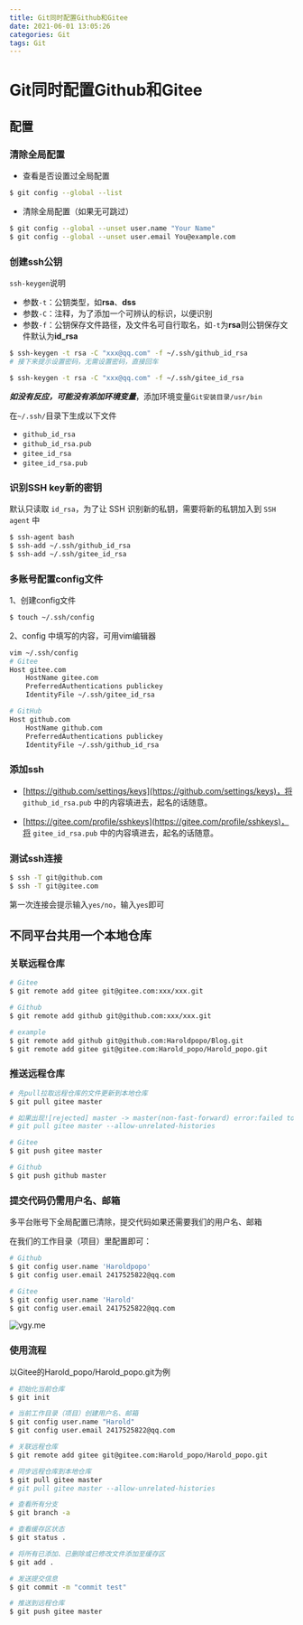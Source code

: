 ```yaml
---
title: Git同时配置Github和Gitee
date: 2021-06-01 13:05:26
categories: Git
tags: Git
---
```


# Git同时配置Github和Gitee

## 配置

### 清除全局配置

- 查看是否设置过全局配置

```bash
$ git config --global --list
```

- 清除全局配置（如果无可跳过）

```bash
$ git config --global --unset user.name "Your Name"
$ git config --global --unset user.email You@example.com
```

### 创建ssh公钥

`ssh-keygen`说明

- 参数`-t`：公钥类型，如**rsa**、**dss**
- 参数`-C`：注释，为了添加一个可辨认的标识，以便识别
- 参数`-f`：公钥保存文件路径，及文件名可自行取名，如`-t`为**rsa**则公钥保存文件默认为**id_rsa**

```bash
$ ssh-keygen -t rsa -C "xxx@qq.com" -f ~/.ssh/github_id_rsa
# 接下来提示设置密码，无需设置密码，直接回车

$ ssh-keygen -t rsa -C "xxx@qq.com" -f ~/.ssh/gitee_id_rsa
```

***如没有反应，可能没有添加环境变量***，添加环境变量`Git安装目录/usr/bin`

在`~/.ssh/`目录下生成以下文件

- `github_id_rsa`
- `github_id_rsa.pub`
- `gitee_id_rsa`
- `gitee_id_rsa.pub`

### 识别SSH key新的密钥

默认只读取 `id_rsa`，为了让 SSH 识别新的私钥，需要将新的私钥加入到 `SSH agent` 中

```bash
$ ssh-agent bash
$ ssh-add ~/.ssh/github_id_rsa
$ ssh-add ~/.ssh/gitee_id_rsa
```

### 多账号配置config文件

1、创建config文件

```bash
$ touch ~/.ssh/config
```

2、config 中填写的内容，可用vim编辑器

```bash Git command:("$":1)
vim ~/.ssh/config
# Gitee
Host gitee.com
    HostName gitee.com
    PreferredAuthentications publickey
    IdentityFile ~/.ssh/gitee_id_rsa

# GitHub
Host github.com
    HostName github.com
    PreferredAuthentications publickey
    IdentityFile ~/.ssh/github_id_rsa
```

### 添加ssh

- [https://github.com/settings/keys](https://github.com/settings/keys)，将 `github_id_rsa.pub` 中的内容填进去，起名的话随意。


- [https://gitee.com/profile/sshkeys](https://gitee.com/profile/sshkeys)，将 `gitee_id_rsa.pub` 中的内容填进去，起名的话随意。


### 测试ssh连接

```bash
$ ssh -T git@github.com
$ ssh -T git@gitee.com
```

第一次连接会提示输入`yes/no`，输入`yes`即可

## 不同平台共用一个本地仓库

### 关联远程仓库

```bash
# Gitee
$ git remote add gitee git@gitee.com:xxx/xxx.git

# Github
$ git remote add github git@github.com:xxx/xxx.git
```

```bash
# example
$ git remote add github git@github.com:Haroldpopo/Blog.git
$ git remote add gitee git@gitee.com:Harold_popo/Harold_popo.git
```

### 推送远程仓库

```bash
# 先pull拉取远程仓库的文件更新到本地仓库
$ git pull gitee master

# 如果出现![rejected] master -> master(non-fast-forward) error:failed to push some refs to XXX，则
# git pull gitee master --allow-unrelated-histories

# Gitee
$ git push gitee master

# Github
$ git push github master
```

### 提交代码仍需用户名、邮箱

多平台账号下全局配置已清除，提交代码如果还需要我们的用户名、邮箱

在我们的工作目录（项目）里配置即可：

```bash
# Github
$ git config user.name 'Haroldpopo'
$ git config user.email 2417525822@qq.com

# Gitee
$ git config user.name 'Harold'
$ git config user.email 2417525822@qq.com
```

![vgy.me](https://i.vgy.me/WEgGEr.png)



### 使用流程

以Gitee的Harold_popo/Harold_popo.git为例

```bash
# 初始化当前仓库
$ git init

# 当前工作目录（项目）创建用户名、邮箱
$ git config user.name "Harold"
$ git config user.email 2417525822@qq.com

# 关联远程仓库
$ git remote add gitee git@gitee.com:Harold_popo/Harold_popo.git

# 同步远程仓库到本地仓库
$ git pull gitee master
# git pull gitee master --allow-unrelated-histories

# 查看所有分支
$ git branch -a

# 查看缓存区状态
$ git status .

# 将所有已添加、已删除或已修改文件添加至缓存区
$ git add .

# 发送提交信息
$ git commit -m "commit test"

# 推送到远程仓库
$ git push gitee master
```

